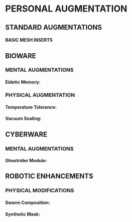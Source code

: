 # PERSONAL AUGMENTATION

## STANDARD AUGMENTATIONS

#### BASIC MESH INSERTS

## BIOWARE

### MENTAL AUGMENTATIONS

#### Eidetic Memory:

### PHYSICAL AUGMENTATION

#### Temperature Tolerance:

#### Vacuum Sealing:

## CYBERWARE

### MENTAL AUGMENTATIONS

#### Ghostrider Module:



## ROBOTIC ENHANCEMENTS

### PHYSICAL MODIFICATIONS

#### Swarm Composition:

#### Synthetic Mask:

